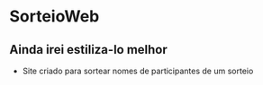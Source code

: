 # SorteioWeb
## Ainda irei estiliza-lo melhor
- Site criado para sortear nomes de participantes de um sorteio 
